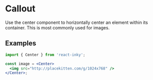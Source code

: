 # Callout

Use the center component to horizontally center an element within its container. This is most commonly used for images.

## Examples

```jsx
import { Center } from 'react-inky';

const image = <Center>
  <img src="http://placekitten.com/g/1024x768" />
</Center>;
```
